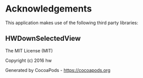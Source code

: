 # Acknowledgements
This application makes use of the following third party libraries:

## HWDownSelectedView

The MIT License (MIT)

Copyright (c) 2016 hw 


Generated by CocoaPods - https://cocoapods.org
